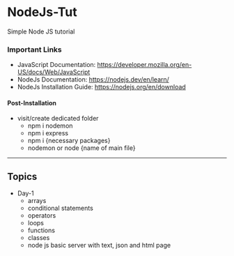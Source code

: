 # NodeJs-Tut
Simple Node JS tutorial

### Important Links
- JavaScript Documentation: https://developer.mozilla.org/en-US/docs/Web/JavaScript
- NodeJs Documentation: https://nodejs.dev/en/learn/
- NodeJs Installation Guide: https://nodejs.org/en/download

#### Post-Installation
- visit/create dedicated folder
  - npm i nodemon
  - npm i express
  - npm i {necessary packages}
  - nodemon or node {name of main file}
<hr>

## Topics
- Day-1
  - arrays
  - conditional statements
  - operators
  - loops
  - functions
  - classes
  - node js basic server with text, json and html page
